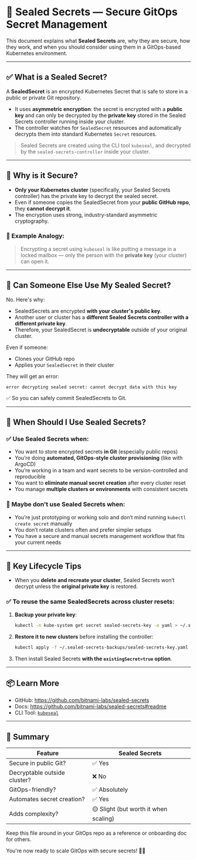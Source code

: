 # 🔐 Sealed Secrets — Secure GitOps Secret Management

This document explains what **Sealed Secrets** are, why they are secure, how they work, and when you should consider using them in a GitOps-based Kubernetes environment.

---

## ✅ What is a Sealed Secret?

A **SealedSecret** is an encrypted Kubernetes Secret that is safe to store in a public or private Git repository.

- It uses **asymmetric encryption**: the secret is encrypted with a **public key** and can only be decrypted by the **private key** stored in the Sealed Secrets controller running inside your cluster.
- The controller watches for `SealedSecret` resources and automatically decrypts them into standard Kubernetes `Secret` resources.

> Sealed Secrets are created using the CLI tool `kubeseal`, and decrypted by the `sealed-secrets-controller` inside your cluster.

---

## 🔐 Why is it Secure?

- **Only your Kubernetes cluster** (specifically, your Sealed Secrets controller) has the private key to decrypt the sealed secret.
- Even if someone copies the SealedSecret from your **public GitHub repo**, they **cannot decrypt it**.
- The encryption uses strong, industry-standard asymmetric cryptography.

### 🔐 Example Analogy:
> Encrypting a secret using `kubeseal` is like putting a message in a locked mailbox — only the person with the **private key** (your cluster) can open it.

---

## 🚫 Can Someone Else Use My Sealed Secret?

No. Here's why:

- SealedSecrets are encrypted **with your cluster's public key**.
- Another user or cluster has a **different Sealed Secrets controller with a different private key**.
- Therefore, your SealedSecret is **undecryptable** outside of your original cluster.

Even if someone:
- Clones your GitHub repo
- Applies your `SealedSecret` in their cluster

They will get an error:
```
error decrypting sealed secret: cannot decrypt data with this key
```

✅ So you can safely commit SealedSecrets to Git.

---

## 🧠 When Should I Use Sealed Secrets?

### ✅ Use Sealed Secrets when:
- You want to store encrypted secrets **in Git** (especially public repos)
- You’re doing **automated, GitOps-style cluster provisioning** (like with ArgoCD)
- You’re working in a team and want secrets to be version-controlled and reproducible
- You want to **eliminate manual secret creation** after every cluster reset
- You manage **multiple clusters or environments** with consistent secrets

### 🚫 Maybe don't use Sealed Secrets when:
- You’re just prototyping or working solo and don’t mind running `kubectl create secret` manually
- You don’t rotate clusters often and prefer simpler setups
- You have a secure and manual secrets management workflow that fits your current needs

---

## 🔄 Key Lifecycle Tips

- When you **delete and recreate your cluster**, Sealed Secrets won’t decrypt unless the **original private key** is restored.

### ✅ To reuse the same SealedSecrets across cluster resets:
1. **Backup your private key**:
   ```bash
   kubectl -n kube-system get secret sealed-secrets-key -o yaml > ~/.sealed-secrets-backups/sealed-secrets-key.yaml
   ```

2. **Restore it to new clusters** before installing the controller:
   ```bash
   kubectl apply -f ~/.sealed-secrets-backups/sealed-secrets-key.yaml
   ```

3. Then install Sealed Secrets **with the `existingSecret=true` option**.

---

## 📦 Learn More

- GitHub: https://github.com/bitnami-labs/sealed-secrets
- Docs: https://github.com/bitnami-labs/sealed-secrets#readme
- CLI Tool: [`kubeseal`](https://github.com/bitnami-labs/sealed-secrets/releases)

---

## 🧩 Summary

| Feature                     | Sealed Secrets                            |
|----------------------------|-------------------------------------------|
| Secure in public Git?      | ✅ Yes                                    |
| Decryptable outside cluster? | ❌ No                                    |
| GitOps-friendly?           | ✅ Absolutely                              |
| Automates secret creation? | ✅ Yes                                    |
| Adds complexity?           | 🟡 Slight (but worth it when scaling)      |

Keep this file around in your GitOps repo as a reference or onboarding doc for others.

You're now ready to scale GitOps with secure secrets! 🔐🚀
